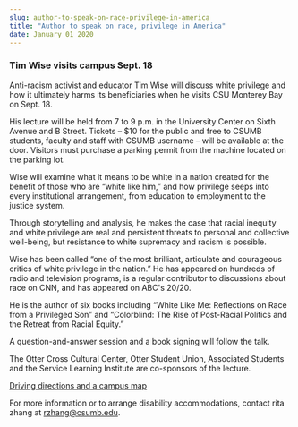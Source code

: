 ```yaml
---
slug: author-to-speak-on-race-privilege-in-america
title: "Author to speak on race, privilege in America"
date: January 01 2020
---
```


 
<h3>Tim Wise visits campus Sept. 18</h3>
<p>
  Anti-racism activist and educator Tim Wise will discuss white privilege and
  how it ultimately harms its beneficiaries when he visits CSU Monterey Bay on
  Sept. 18.
</p>
<p>
  His lecture will be held from 7 to 9 p.m. in the University Center on Sixth
  Avenue and B Street. Tickets – $10 for the public and free to CSUMB students,
  faculty and staff with CSUMB username – will be available at the door.
  Visitors must purchase a parking permit from the machine located on the
  parking lot.
</p>
<p>
  Wise will examine what it means to be white in a nation created for the
  benefit of those who are “white like him,” and how privilege seeps into every
  institutional arrangement, from education to employment to the justice system.
</p>
<p>
  Through storytelling and analysis, he makes the case that racial inequity and
  white privilege are real and persistent threats to personal and collective
  well-being, but resistance to white supremacy and racism is possible.
</p>
<p>
  Wise has been called “one of the most brilliant, articulate and courageous
  critics of white privilege in the nation.” He has appeared on hundreds of
  radio and television programs, is a regular contributor to discussions about
  race on CNN, and has appeared on ABC's 20/20.
</p>
<p>
  He is the author of six books including “White Like Me: Reflections on Race
  from a Privileged Son” and “Colorblind: The Rise of Post-Racial Politics and
  the Retreat from Racial Equity.”
</p>
<p>A question-and-answer session and a book signing will follow the talk.</p>
<p>
  The Otter Cross Cultural Center, Otter Student Union, Associated Students and
  the Service Learning Institute are co-sponsors of the lecture.
</p>
<p><a href="csumb.edu/maps">Driving directions and a campus map</a></p>
<p>
  For more information or to arrange disability accommodations, contact rita
  zhang at
  <a
    href="&#x6d;&#97;&#105;&#x6c;&#x74;&#111;:&#x72;&#122;&#104;&#x61;&#x6e;&#103;&#64;&#x63;&#115;&#117;&#x6d;&#x62;&#46;&#101;&#x64;&#x75;"
    >rzhang@csumb.edu</a
  >.
</p>
 
